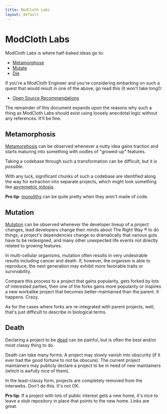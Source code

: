 ```yaml
---
title: ModCloth Labs
layout: default
---
```


ModCloth Labs
=============

ModCloth Labs is where half-baked ideas go to:

 - [Metamorphose](#metamorphosis)
 - [Mutate](#mutation)
 - [Die](#death)

If you're a ModCloth Engineer and you're considering embarking on such a
quest that would result in one of the above, go read this (it won't take
long!):

 - [Open Source Recommendations](recommendations.html)

The remainder of this document expands upon the reasons why such a thing
as ModCloth Labs should exist using loosely anecdotal logic without any
references.  It'll be fine.

## <a id="metamorphosis"></a>Metamorphosis
[Metamorphosis](http://en.wikipedia.org/wiki/Metamorphosis) can be
observed whenever a nutty idea gains traction and starts maturing into
something with oodles of "growed-up" features.

Taking a codebase through such a transformation can be difficult, but it
*is possible*.

With any luck, significant chunks of such a codebase are identified
along the way for extraction into separate projects, which might look
something like
[asymmetric mitosis](http://en.wikipedia.org/wiki/Asymmetric_cell_division).

**Pro tip**: [monoliths](http://en.wikipedia.org/wiki/Monolith) can be
quite pretty when they aren't made of code.

## <a id="mutation"></a>Mutation
[Mutation](http://en.wikipedia.org/wiki/Mutation) can be observed
whenever the developer lineup of a project changes, lead developers
change their minds about The Right Way &reg; to do things, a project's
dependencies change so dramatically that various guts have to be
redesigned, and many other unexpected life events not directly related
to growing features.

In multi-cellular organisms, mutation often results in very undesirable
results including cancer and death.  If, however, the organism is able to
reproduce, the next generation may exhibit more favorable traits or
survivability.

Compare this process to a project that gains popularity, gets forked by
lots of interested parties, then one of the forks gains more popularity
or inspires a new workalike project that becomes better-maintained than
the parent.  It happens.  Crazy.

As for the cases where forks are re-integrated with parent projects,
well, that's just difficult to describe in biological terms.

## <a id="death"></a>Death
Declaring a project to be [dead](http://en.wikipedia.org/wiki/Death) can
be painful, but is often the best and/or most classy thing to do.

Death can take many forms.  A project may slowly vanish into obscurity
(if it ever had the good fortune to *not* be obscure).  The current
project maintainers may publicly declare a project to be in need of new
maintainers (which is awfully nice of them).

In the least-classy form, projects are completely removed from the
interwebs.  Don't do this.  It's not OK.

**Pro tip**: If a project with lots of public interest gets a new home,
 it's nice to leave a stub repository in place that points to the new
home.  Links are great.

